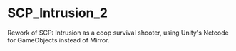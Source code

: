# SCP_Intrusion_2
Rework of SCP: Intrusion as a coop survival shooter, using Unity's Netcode for GameObjects instead of Mirror.
